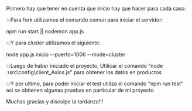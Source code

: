 Primero hay que tener en cuenta que inicio hay que hacer para cada caso:

💥Para fork utilizamos el comando comun para iniciar el servidor:

npm run start || nodemon app.js

💥Y para cluster utilizamos el siguiente:

node app.js inicio --puerto=1006 --mode=cluster

💥Luego de haber iniciado el proyecto, Utilicar el comando "node .\src\config\client_Axios.js" para obtener los datos en productos

💥Y por ultimo, para poder iniciar el test utiliza el comando "npm run test" asi se obtienen algunas pruebas en particular de mi proyecto

Muchas gracias y disculpe la tardanza!!!